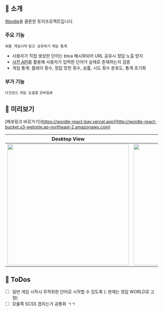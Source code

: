 ## 🧩 소개
[Wordle](https://wordly.org)을 클론한 토이프로젝트입니다.

### 주요 기능
`워들 게임시작` `링크 공유하기` `게임 통계` 
- 사용자가 직접 생성한 단어는 btoa 해시화되어 URL 공유시 정답 노출 방지<br />
- [사전 API](https://dictionaryapi.dev/)를 활용해 사용자가 입력한 단어가 실제로 존재하는지 검증
- 게임 통계: 플레이 횟수, 정답 맞힌 횟수, 승률, 시도 횟수 분포도, 통계 초기화

### 부가 기능
`다크모드` `게임 도움말` `모바일뷰`
 
## 🧩 미리보기
[배포링크 바로가기](https://wordle-react-bay.vercel.app](http://wordle-react-bucket.s3-website.ap-northeast-2.amazonaws.com)


| Desktop View                                  | Mobile View                                   |
|-----------------------------------------------|-----------------------------------------------|
| <img src="https://github.com/user-attachments/assets/a41248a6-4776-4832-bbed-b43289a4cf7a" height="400"/> | <img src="https://github.com/user-attachments/assets/3f05ddb7-228e-4df7-a9f6-eb7d287e8c74" height="400"/> |

## 🧩 ToDos
- [ ] 일반 게임 시작시 무작위한 단어로 시작할 수 있도록 (: 현재는 정답 WORLD로 고정)
- [ ] 모듈쪽 SCSS 겹치는거 공통화 ㄱㄱ
